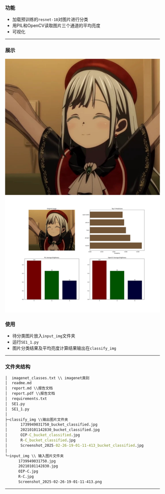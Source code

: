 ### 功能
- 加载预训练的`resnet-18`对图片进行分类
- 用PIL和OpenCV读取图片三个通道的平均亮度
- 可视化

---
### 展示
![alt text](input_img/1739949031750.jpg)
![alt text](classify_img/1739949031750_bucket_classified.jpg)
### 使用

- 待分类图片放入`input_img`文件夹
- 运行`SE1_1.py`
- 图片分类结果及平均亮度计算结果输出在`classify_img`

---
### 文件夹结构
```cmd
│  imagenet_classes.txt \\ imagenet类别
│  readme.md
│  report.md \\报告文档
│  report.pdf \\报告文档
│  requirements.txt
│  SE1.py
│  SE1_1.py
│
├─classify_img \\输出图片文件夹
│      1739949031750_bucket_classified.jpg
│      20210101142830_bucket_classified.jpg
│      OIP-C_bucket_classified.jpg
│      R-C_bucket_classified.jpg
│      Screenshot_2025-02-26-19-01-11-413_bucket_classified.jpg
│
└─input_img \\ 输入图片文件夹
      1739949031750.jpg
      20210101142830.jpg
      OIP-C.jpg
      R-C.jpg
      Screenshot_2025-02-26-19-01-11-413.png
```
---

